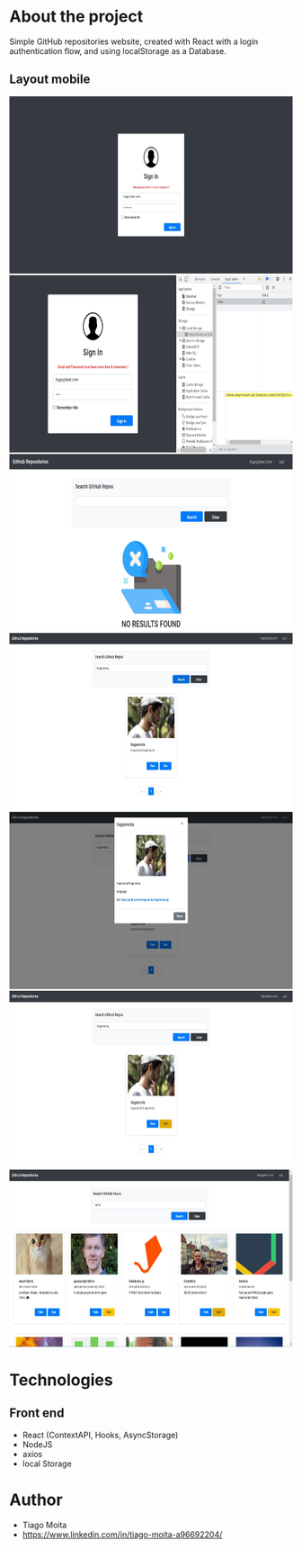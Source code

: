 # About the project
Simple GitHub repositories website, created with React with a login authentication flow, and using localStorage as a Database.


## Layout mobile

<img src="https://github.com/tiagomoita/GitHub-ReactJS/blob/main/src/assets/Screenshot_7.jpg" width="700" height="315" /> <img src="https://github.com/tiagomoita/GitHub-ReactJS/blob/main/src/assets/Screenshot_1.jpg" width="700" height="315" />
<img src="https://github.com/tiagomoita/GitHub-ReactJS/blob/main/src/assets/Screenshot_2.jpg" width="700" height="315" />
<img src="https://github.com/tiagomoita/GitHub-ReactJS/blob/main/src/assets/Screenshot_3.jpg" width="700" height="315" />
<img src="https://github.com/tiagomoita/GitHub-ReactJS/blob/main/src/assets/Screenshot_4.jpg" width="700" height="315" />
<img src="https://github.com/tiagomoita/GitHub-ReactJS/blob/main/src/assets/Screenshot_5.jpg" width="700" height="315" />
<img src="https://github.com/tiagomoita/GitHub-ReactJS/blob/main/src/assets/Screenshot_6.jpg" width="700" height="315" />

# Technologies
## Front end
- React (ContextAPI, Hooks, AsyncStorage)
- NodeJS
- axios
- local Storage


# Author
- Tiago Moita
- https://www.linkedin.com/in/tiago-moita-a96692204/
